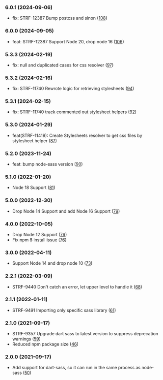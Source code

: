 ### 6.0.1  (2024-09-06)

-   fix: STRF-12387 Bump postcss and sinon ([108](https://github.com/bigcommerce/stencil-styles/pull/108))

### 6.0.0  (2024-09-05)

-   feat: STRF-12387 Support Node 20, drop node 16 ([106](https://github.com/bigcommerce/stencil-styles/pull/106))

### 5.3.3  (2024-02-19)

-   fix: null and duplicated cases for css resolver ([97](https://github.com/bigcommerce/stencil-styles/pull/97))

### 5.3.2  (2024-02-16)

-   fix: STRF-11740 Rewrote logic for retrieving stylesheets  ([94](https://github.com/bigcommerce/stencil-styles/pull/94))

### 5.3.1  (2024-02-15)

-   fix: STRF-11740 track commented out stylesheet helpers  ([92](https://github.com/bigcommerce/stencil-styles/pull/92))

### 5.3.0  (2024-01-29)

-   feat(STRF-11419): Create Stylesheets resolver to get css files by stylesheet helper  ([87](https://github.com/bigcommerce/stencil-styles/pull/87))


### 5.2.0  (2023-11-24)

-   feat: bump node-sass version ([90](https://github.com/bigcommerce/stencil-styles/pull/90))

### 5.1.0  (2022-01-20)

-   Node 18 Support  ([81](https://github.com/bigcommerce/stencil-styles/pull/81))

### 5.0.0  (2022-12-30)

-   Drop Node 14 Support and add Node 16 Support  ([79](https://github.com/bigcommerce/stencil-styles/pull/79))

### 4.0.0  (2022-10-05)

-   Drop Node 12 Support ([76](https://github.com/bigcommerce/stencil-styles/pull/76))
-   Fix npm 8 install issue ([76](https://github.com/bigcommerce/stencil-styles/pull/76))

### 3.0.0 (2022-04-11)

-   Support Node 14 and drop node 10 ([73](https://github.com/bigcommerce/stencil-styles/pull/73))
### 2.2.1 (2022-03-09)

-   STRF-9440 Don't catch an error, let upper level to handle it ([68](https://github.com/bigcommerce/stencil-styles/pull/68))

### 2.1.1 (2022-01-11)

-   STRF-9491 Importing only specific sass library ([61](https://github.com/bigcommerce/stencil-styles/pull/61))

### 2.1.0 (2021-09-17)

-   STRF-9357 Upgrade dart sass to latest version to suppress deprecation warnings ([59](https://github.com/bigcommerce/stencil-styles/pull/59))
-   Reduced npm package size ([46](hhttps://github.com/bigcommerce/stencil-styles/pull/46))

### 2.0.0 (2021-09-17)

-  Add support for dart-sass, so it can run in the same process as node-sass ([50](https://github.com/bigcommerce/stencil-styles/pull/50))
